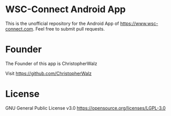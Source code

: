 # WSC-Connect Android App
This is the unofficial repository for the Android App of https://www.wsc-connect.com. Feel free to submit pull requests.

# Founder
The Founder of this app is ChristopherWalz

Visit https://github.com/ChristopherWalz

# License 
GNU General Public License v3.0 <https://opensource.org/licenses/LGPL-3.0>
